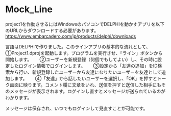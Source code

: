 # Mock_Line

project1を作動させるにはWindowsのパソコンでDELPHIを動かすアプリを以下のURLからダウンロードする必要があります。
https://www.embarcadero.com/jp/products/delphi/downloads

言語はDELPHIで作りました。このラインアプリの基本的な流れとして、　　
①Project1.dprojを起動します。プログラムを実行させ、「ライン」ボタンから開始します。　　
②ユーザーを新規登録（何個でもしてよい）し、その時に設定したログイン情報でログインします。　　
③設定から「友達の追加」をID検索から行い、新規登録したユーザーから友達になりたいユーザーを友達として追加します。　　
④「友達」から話したいユーザーを選択し、「OK」を押すとトーク画面に映ります。コメント欄に文章をいれ、送信を押すと送信した相手にもそのメッセージが表示されます。ログインし直すとメッセージが送られているのがわかります。　　

メッセージは保存され、いつでもログインして見直すことが可能です。　　

